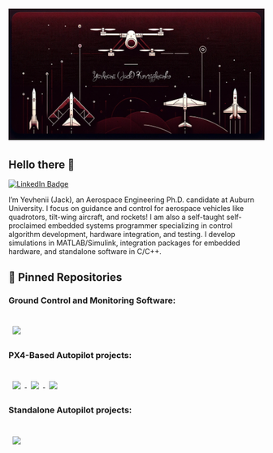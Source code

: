 # ![Logo](Images/MyLogo_cropped.png)

## Hello there 👋

[![LinkedIn Badge](https://img.shields.io/badge/LinkedIn-Profile-informational?style=flat&logo=linkedin&logoColor=white&color=0D76A8)]([https://www.linkedin.com/in/YevheniiKovryzhenko/](https://www.linkedin.com/in/yevhenii-kovryzhenko-35937a165/))

I’m Yevhenii (Jack), an Aerospace Engineering Ph.D. candidate at Auburn University. I focus on guidance and control for aerospace vehicles like quadrotors, tilt-wing aircraft, and rockets! I am also a self-taught self-proclaimed embedded systems programmer specializing in control algorithm development, hardware integration, and testing. I develop simulations in MATLAB/Simulink, integration packages for embedded hardware, and standalone software in C/C++.


## 📌 Pinned Repositories

### Ground Control and Monitoring Software:
<br>
<a href="https://github.com/YevheniiKovryzhenko/KGroundControl.git">
  <img align="center" style="margin:0.5rem" src="https://github-readme-stats.vercel.app/api/pin/?username=YevheniiKovryzhenko&repo=KGroundControl&title_color=ffffff&text_color=c9cacc&icon_color=4AB197&bg_color=1A2B34" />
</a>
<be>

### PX4-Based Autopilot projects:
<br>
<a href="https://github.com/YevheniiKovryzhenko/PX4_SIMULINK_IO_Framework.git">
  <img align="center" style="margin:0.5rem" src="https://github-readme-stats.vercel.app/api/pin/?username=YevheniiKovryzhenko&repo=PX4_SIMULINK_IO_Framework&title_color=ffffff&text_color=c9cacc&icon_color=4AB197&bg_color=1A2B34" />
</a>

<a href="https://github.com/YevheniiKovryzhenko/RRTV_TiltWing.git">
  <img align="center" style="margin:0.5rem" src="https://github-readme-stats.vercel.app/api/pin/?username=YevheniiKovryzhenko&repo=RRTV_TiltWing&title_color=ffffff&text_color=c9cacc&icon_color=4AB197&bg_color=1A2B34" />
</a>

<a href="https://github.com/YevheniiKovryzhenko/Quadrotor_with_FF_Control.git">
  <img align="center" style="margin:0.5rem" src="https://github-readme-stats.vercel.app/api/pin/?username=YevheniiKovryzhenko&repo=Quadrotor_with_FF_Control&title_color=ffffff&text_color=c9cacc&icon_color=4AB197&bg_color=1A2B34" />
</a>
<be>
<be>

### Standalone Autopilot projects:
<br>
<a href="https://github.com/YevheniiKovryzhenko/ACEPilot.git">
  <img align="center" style="margin:0.5rem" src="https://github-readme-stats.vercel.app/api/pin/?username=YevheniiKovryzhenko&repo=ACEPilot&title_color=ffffff&text_color=c9cacc&icon_color=4AB197&bg_color=1A2B34" />
</a>
<br>




